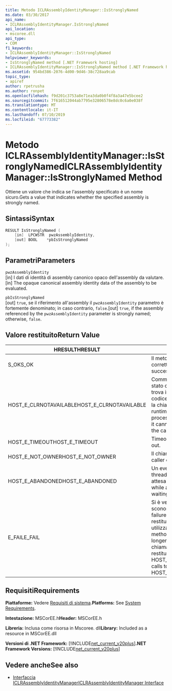 ```yaml
---
title: Metodo ICLRAssemblyIdentityManager::IsStronglyNamed
ms.date: 03/30/2017
api_name:
- ICLRAssemblyIdentityManager.IsStronglyNamed
api_location:
- mscoree.dll
api_type:
- COM
f1_keywords:
- ICLRAssemblyIdentityManager::IsStronglyNamed
helpviewer_keywords:
- IsStronglyNamed method [.NET Framework hosting]
- ICLRAssemblyIdentityManager::IsStronglyNamed method [.NET Framework hosting]
ms.assetid: 954bd386-2076-4d00-9d46-38c728aa9cab
topic_type:
- apiref
author: rpetrusha
ms.author: ronpet
ms.openlocfilehash: f9d201c3753a8e71ea3da0b0f4f8a3a47e5bcee2
ms.sourcegitcommit: 7f616512044ab7795e32806578e8dc0c6a0e038f
ms.translationtype: MT
ms.contentlocale: it-IT
ms.lasthandoff: 07/10/2019
ms.locfileid: "67773382"
---
```

# <a name="iclrassemblyidentitymanagerisstronglynamed-method"></a><span data-ttu-id="3c0c1-102">Metodo ICLRAssemblyIdentityManager::IsStronglyNamed</span><span class="sxs-lookup"><span data-stu-id="3c0c1-102">ICLRAssemblyIdentityManager::IsStronglyNamed Method</span></span>
<span data-ttu-id="3c0c1-103">Ottiene un valore che indica se l'assembly specificato è un nome sicuro.</span><span class="sxs-lookup"><span data-stu-id="3c0c1-103">Gets a value that indicates whether the specified assembly is strongly named.</span></span>  
  
## <a name="syntax"></a><span data-ttu-id="3c0c1-104">Sintassi</span><span class="sxs-lookup"><span data-stu-id="3c0c1-104">Syntax</span></span>  
  
```cpp  
RESULT IsStronglyNamed (  
    [in]  LPCWSTR  pwzAssemblyIdentity,  
    [out] BOOL    *pbIsStronglyNamed  
);  
```  
  
## <a name="parameters"></a><span data-ttu-id="3c0c1-105">Parametri</span><span class="sxs-lookup"><span data-stu-id="3c0c1-105">Parameters</span></span>  
 `pwzAssemblyIdentity`  
 <span data-ttu-id="3c0c1-106">[in] I dati di identità di assembly canonico opaco dell'assembly da valutare.</span><span class="sxs-lookup"><span data-stu-id="3c0c1-106">[in] The opaque canonical assembly identity data of the assembly to be evaluated.</span></span>  
  
 `pbIsStronglyNamed`  
 <span data-ttu-id="3c0c1-107">[out] `true`, se il riferimento all'assembly il `pwzAssemblyIdentity` parametro è fortemente denominato; in caso contrario, `false`.</span><span class="sxs-lookup"><span data-stu-id="3c0c1-107">[out] `true`, if the assembly referenced by the `pwzAssemblyIdentity` parameter is strongly named; otherwise, `false`.</span></span>  
  
## <a name="return-value"></a><span data-ttu-id="3c0c1-108">Valore restituito</span><span class="sxs-lookup"><span data-stu-id="3c0c1-108">Return Value</span></span>  
  
|<span data-ttu-id="3c0c1-109">HRESULT</span><span class="sxs-lookup"><span data-stu-id="3c0c1-109">HRESULT</span></span>|<span data-ttu-id="3c0c1-110">Descrizione</span><span class="sxs-lookup"><span data-stu-id="3c0c1-110">Description</span></span>|  
|-------------|-----------------|  
|<span data-ttu-id="3c0c1-111">S_OK</span><span class="sxs-lookup"><span data-stu-id="3c0c1-111">S_OK</span></span>|<span data-ttu-id="3c0c1-112">Il metodo è stato restituito correttamente.</span><span class="sxs-lookup"><span data-stu-id="3c0c1-112">The method returned successfully.</span></span>|  
|<span data-ttu-id="3c0c1-113">HOST_E_CLRNOTAVAILABLE</span><span class="sxs-lookup"><span data-stu-id="3c0c1-113">HOST_E_CLRNOTAVAILABLE</span></span>|<span data-ttu-id="3c0c1-114">Common language runtime (CLR) non è stato caricato in un processo oppure si trova in uno stato in cui non può eseguire codice gestito o elaborare correttamente la chiamata.</span><span class="sxs-lookup"><span data-stu-id="3c0c1-114">The common language runtime (CLR) has not been loaded into a process, or the CLR is in a state in which it cannot run managed code or process the call successfully.</span></span>|  
|<span data-ttu-id="3c0c1-115">HOST_E_TIMEOUT</span><span class="sxs-lookup"><span data-stu-id="3c0c1-115">HOST_E_TIMEOUT</span></span>|<span data-ttu-id="3c0c1-116">Timeout della chiamata.</span><span class="sxs-lookup"><span data-stu-id="3c0c1-116">The call timed out.</span></span>|  
|<span data-ttu-id="3c0c1-117">HOST_E_NOT_OWNER</span><span class="sxs-lookup"><span data-stu-id="3c0c1-117">HOST_E_NOT_OWNER</span></span>|<span data-ttu-id="3c0c1-118">Il chiamante non possiede il blocco.</span><span class="sxs-lookup"><span data-stu-id="3c0c1-118">The caller does not own the lock.</span></span>|  
|<span data-ttu-id="3c0c1-119">HOST_E_ABANDONED</span><span class="sxs-lookup"><span data-stu-id="3c0c1-119">HOST_E_ABANDONED</span></span>|<span data-ttu-id="3c0c1-120">Un evento è stato annullato durante un thread bloccato o fiber è rimasta in attesa su di esso.</span><span class="sxs-lookup"><span data-stu-id="3c0c1-120">An event was canceled while a blocked thread or fiber was waiting on it.</span></span>|  
|<span data-ttu-id="3c0c1-121">E_FAIL</span><span class="sxs-lookup"><span data-stu-id="3c0c1-121">E_FAIL</span></span>|<span data-ttu-id="3c0c1-122">Si è verificato un errore irreversibile sconosciuto.</span><span class="sxs-lookup"><span data-stu-id="3c0c1-122">An unknown catastrophic failure occurred.</span></span> <span data-ttu-id="3c0c1-123">Se un metodo viene restituito E_FAIL, CLR non è più utilizzabile all'interno del processo.</span><span class="sxs-lookup"><span data-stu-id="3c0c1-123">If a method returns E_FAIL, the CLR is no longer usable within the process.</span></span> <span data-ttu-id="3c0c1-124">Le chiamate successive ai metodi di hosting restituiranno HOST_E_CLRNOTAVAILABLE.</span><span class="sxs-lookup"><span data-stu-id="3c0c1-124">Subsequent calls to hosting methods return HOST_E_CLRNOTAVAILABLE.</span></span>|  
  
## <a name="requirements"></a><span data-ttu-id="3c0c1-125">Requisiti</span><span class="sxs-lookup"><span data-stu-id="3c0c1-125">Requirements</span></span>  
 <span data-ttu-id="3c0c1-126">**Piattaforme:** Vedere [Requisiti di sistema](../../../../docs/framework/get-started/system-requirements.md).</span><span class="sxs-lookup"><span data-stu-id="3c0c1-126">**Platforms:** See [System Requirements](../../../../docs/framework/get-started/system-requirements.md).</span></span>  
  
 <span data-ttu-id="3c0c1-127">**Intestazione:** MSCorEE.h</span><span class="sxs-lookup"><span data-stu-id="3c0c1-127">**Header:** MSCorEE.h</span></span>  
  
 <span data-ttu-id="3c0c1-128">**Libreria:** Inclusa come risorsa in Mscoree. dll</span><span class="sxs-lookup"><span data-stu-id="3c0c1-128">**Library:** Included as a resource in MSCorEE.dll</span></span>  
  
 <span data-ttu-id="3c0c1-129">**Versioni di .NET Framework:** [!INCLUDE[net_current_v20plus](../../../../includes/net-current-v20plus-md.md)]</span><span class="sxs-lookup"><span data-stu-id="3c0c1-129">**.NET Framework Versions:** [!INCLUDE[net_current_v20plus](../../../../includes/net-current-v20plus-md.md)]</span></span>  
  
## <a name="see-also"></a><span data-ttu-id="3c0c1-130">Vedere anche</span><span class="sxs-lookup"><span data-stu-id="3c0c1-130">See also</span></span>

- [<span data-ttu-id="3c0c1-131">Interfaccia ICLRAssemblyIdentityManager</span><span class="sxs-lookup"><span data-stu-id="3c0c1-131">ICLRAssemblyIdentityManager Interface</span></span>](../../../../docs/framework/unmanaged-api/hosting/iclrassemblyidentitymanager-interface.md)
